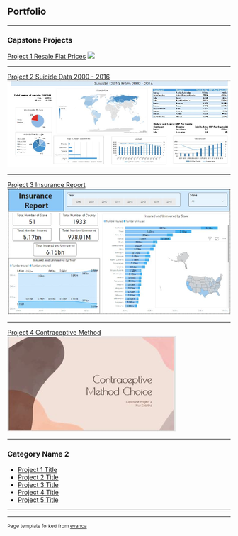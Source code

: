 ## Portfolio

---

### Capstone Projects 

[Project 1 Resale Flat Prices](/sample_page)
<img src="images/dummy_thumbnail.jpg?raw=true"/>

---
[Project 2 Suicide Data 2000 - 2016](/pdf/sample_presentation.pdf)
<img src="images/CP2_thumbnail.JPG?raw=true"/>

---
[Project 3 Insurance Report](http://example.com/)
<img src="images/CP3_thumbnail.jpg?raw=true"/>

---
[Project 4 Contraceptive Method](http://example.com/)
<img src="images/CP4_thumbnail.jpg?raw=true"/>

---

### Category Name 2

- [Project 1 Title](http://example.com/)
- [Project 2 Title](http://example.com/)
- [Project 3 Title](http://example.com/)
- [Project 4 Title](http://example.com/)
- [Project 5 Title](http://example.com/)

---




---
<p style="font-size:11px">Page template forked from <a href="https://github.com/evanca/quick-portfolio">evanca</a></p>
<!-- Remove above link if you don't want to attibute -->
